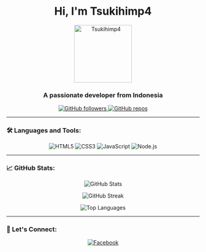 <h1 align="center">Hi, I'm Tsukihimp4</h1>

<p align="center">
  <img src="https://avatars.githubusercontent.com/tsukihimp4" alt="Tsukihimp4" width="150" height="150">
</p>

<h3 align="center">A passionate developer from Indonesia</h3>

<p align="center">
  <a href="https://github.com/tsukihimp4">
    <img src="https://img.shields.io/github/followers/tsukihimp4?label=Followers&style=social" alt="GitHub followers">
  </a>
  <a href="https://github.com/tsukihimp4?tab=repositories">
    <img src="https://badges.pufler.dev/repos/tsukihimp4" alt="GitHub repos">
  </a>
</p>

---

### 🛠️ Languages and Tools:
  
<p align="center">
  <img src="https://img.shields.io/badge/HTML5-E34F26?style=for-the-badge&logo=html5&logoColor=white" alt="HTML5" />
  <img src="https://img.shields.io/badge/CSS3-1572B6?style=for-the-badge&logo=css3&logoColor=white" alt="CSS3" />
  <img src="https://img.shields.io/badge/JavaScript-F7DF1E?style=for-the-badge&logo=javascript&logoColor=black" alt="JavaScript" />
  <img src="https://img.shields.io/badge/Node.js-43853D?style=for-the-badge&logo=node.js&logoColor=white" alt="Node.js" />
</p>

---

### 📈 GitHub Stats:

<p align="center">
  <img src="https://github-readme-stats.vercel.app/api?username=tsukihimp4&show_icons=true&theme=radical" alt="GitHub Stats" />
</p>

<p align="center">
  <img src="https://github-readme-streak-stats.herokuapp.com/?user=tsukihimp4&theme=radical" alt="GitHub Streak" />
</p>

<p align="center">
  <img src="https://github-readme-stats.vercel.app/api/top-langs/?username=tsukihimp4&layout=compact&theme=radical" alt="Top Languages" />
</p>

---

### 🔗 Let's Connect:

<p align="center">
  <a href="https://www.facebook.com/AgasPratamamp4"><img src="https://img.shields.io/badge/Facebook-%231877F2.svg?style=for-the-badge&logo=facebook&logoColor=white" alt="Facebook"></a>
</p>
